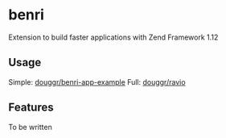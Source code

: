 # benri
Extension to build faster applications with Zend Framework 1.12

## Usage
Simple: [douggr/benri-app-example](https://github.com/douggr/benri-app-example)
Full: [douggr/ravio](https://github.com/douggr/ravio)

## Features
To be written
